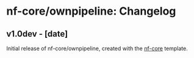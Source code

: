 # nf-core/ownpipeline: Changelog

## v1.0dev - [date]
Initial release of nf-core/ownpipeline, created with the [nf-core](http://nf-co.re/) template.
